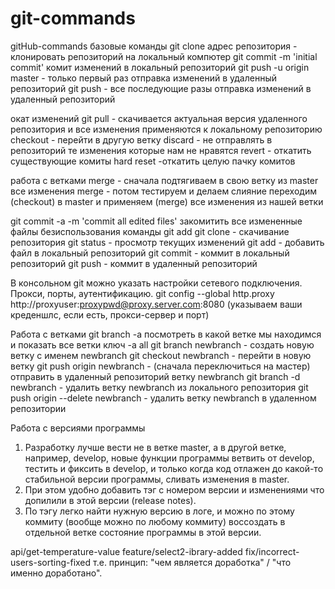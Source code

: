 # git-commands
gitHub-commands
базовые команды
git clone адрес репозитория - клонировать репозиторий на локальный компютер
git commit -m 'initial commit' комит изменений в локальный репозиторий
git push -u origin master - только первый раз отправка изменений в удаленный репозиторий
git push - все последующие разы отправка изменений в удаленный репозиторий

окат изменений
git pull - скачивается актуальная версия удаленного репозитория и все изменения применяются к локальному репозиторию
checkout - перейти в другую ветку
discard - не отправлять в репозиторий те изменения которые нам не нравятся
revert - откатить существующие комиты
hard reset -откатить целую пачку комитов

работа с ветками
merge - сначала подтягиваем в свою ветку из master все изменения
merge - потом тестируем и делаем слияние переходим (checkout) в master и применяем (merge) все изменения из нашей ветки

git commit -a -m 'commit all edited files' закомитить все измененные файлы безиспользования команды git add
git clone - скачивание репозитория 
git status - просмотр текущих изменений 
git add - добавить файл в локальный репозиторий 
git commit - коммит в локальный репозиторий 
git push - коммит в удаленный репозиторий

В консольном git можно указать настройки сетевого подключения. Прокси, порты, аутентификацию.
git config --global http.proxy http://proxyuser:proxypwd@proxy.server.com:8080 
(указываем ваши креденшлс, если есть, прокси-сервер и порт)

Работа с ветками
git branch -a  посмотреть в какой ветке мы находимся и показать все ветки ключ -а   all
git branch newbranch  - создать новую ветку с именем newbranch
git checkout newbranch - перейти в новую ветку
git push origin newbranch -  (сначала переключиться на мастер) отправить в удаленный репозиторий ветку newbranch
git branch -d newbranch - удалить ветку newbranch из локального репозитория 
git push origin --delete newbranch - удалить ветку newbranch в удаленном репозитории

Работа с версиями программы
1. Разработку лучше вести не в ветке master, 
   а в другой ветке, например, develop, новые функции программы ветвить от develop, 
   тестить и фиксить в develop, и только когда код отлажен до какой-то стабильной версии программы, 
   сливать изменения в master. 
2. При этом удобно добавить тэг с номером версии и изменениями что допилили в этой версии (release notes). 
3. По тэгу легко найти нужную версию в логе, 
   и можно по этому коммиту (вообще можно по любому коммиту) 
   воссоздать в отдельной ветке состояние программы в этой версии.
   
api/get-temperature-value
feature/select2-ibrary-added
fix/incorrect-users-sorting-fixed
т.е. принцип: "чем является доработка" / "что именно доработано".
